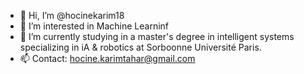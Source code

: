 - 👋 Hi, I’m @hocinekarim18
- 👀 I’m interested in Machine Learninf 
- 🌱 I’m currently studying in a master's degree in intelligent systems specializing in iA & robotics at Sorboonne Université Paris.
- 📫 Contact: hocine.karimtahar@gmail.com
                

